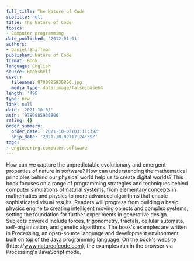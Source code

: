 ```yaml
---
full_title: The Nature of Code
subtitle: null
title: The Nature of Code
topics:
- Computer programming
date_published: '2012-01-01'
authors:
- Daniel Shiffman
publisher: Nature of Code
format: Book
language: English
source: Bookshelf
cover:
  filename: 9780985930806.jpg
  media_type: data:image/false;base64
length: '498'
type: new
link: null
date: '2021-10-02'
asin: '9780985930806'
rating: {}
order_summary:
  order_date: '2021-10-02T03:11:39Z'
  ship_date: '2021-10-02T17:24:59Z'
tags:
- engineering.computer.software
---
```

How can we capture the unpredictable evolutionary and emergent properties of nature in software? How can understanding the mathematical principles behind our physical world help us to create digital worlds? This book focuses on a range of programming strategies and techniques behind computer simulations of natural systems, from elementary concepts in mathematics and physics to more advanced algorithms that enable sophisticated visual results. Readers will progress from building a basic physics engine to creating intelligent moving objects and complex systems, setting the foundation for further experiments in generative design. Subjects covered include forces, trigonometry, fractals, cellular automata, self-organization, and genetic algorithms. The book's examples are written in Processing, an open-source language and development environment built on top of the Java programming language. On the book's website (http: //www.natureofcode.com), the examples run in the browser via Processing's JavaScript mode.
